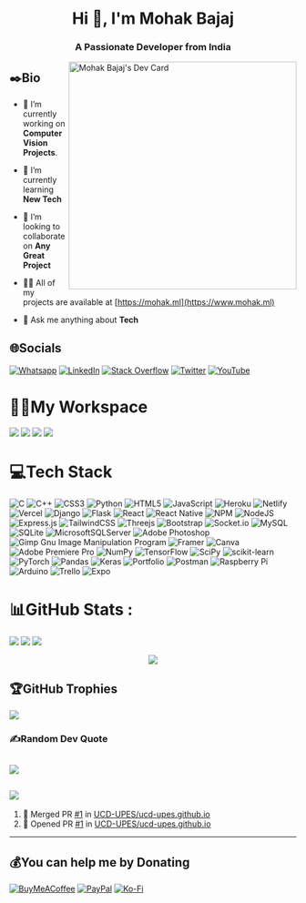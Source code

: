 <h1 align="center">Hi 👋, I'm Mohak Bajaj</h1>
<h3 align="center">A Passionate Developer from India</h3>

<a href="https://app.daily.dev/mohak_bajaj"><img align="right" src="https://api.daily.dev/devcards/f0ffe1d996b04666a6d8bfc710889859.png?r=xye" width="400" alt="Mohak Bajaj's Dev Card"/></a>
## ✒️Bio
- 🔭 I’m currently working on **Computer Vision Projects**.

- 🌱 I’m currently learning **New Tech**

- 👯 I’m looking to collaborate on **Any Great Project**

- 👨‍💻 All of my projects are available at [https://mohak.ml](https://www.mohak.ml)

- 💬 Ask me anything about **Tech**


## 🌐Socials
[![Whatsapp](https://img.shields.io/badge/WhatsApp-25D366?logo=whatsapp&logoColor=white)](https://wa.me/+91%208368110739?text=Sup!%20Mohak) [![LinkedIn](https://img.shields.io/badge/LinkedIn-%230077B5.svg?logo=linkedin&logoColor=white)](https://linkedin.com/in/mohak-bajaj) [![Stack Overflow](https://img.shields.io/badge/-Stackoverflow-FE7A16?logo=stack-overflow&logoColor=white)](https://stackoverflow.com/users/14572622) [![Twitter](https://img.shields.io/badge/Twitter-%231DA1F2.svg?logo=Twitter&logoColor=white)](https://twitter.com/MohakBajaj5) [![YouTube](https://img.shields.io/badge/YouTube-%23FF0000.svg?logo=YouTube&logoColor=white)](https://youtube.com/channel/UCqfxtQ0x3_AvteWSK6icZow) 

# 👨‍💻My Workspace
![](https://img.shields.io/badge/Ryzen%209-5900HX-red?style=for-the-badge&logo=amd) ![](https://img.shields.io/badge/GeForce%20RTX-3050Ti-white?style=for-the-badge&logo=nvidia) ![](https://img.shields.io/badge/RAM-16%20GB-green?style=for-the-badge) ![](https://img.shields.io/badge/Windows-11-blue?style=for-the-badge&logo=windows)

# 💻Tech Stack
![C](https://img.shields.io/badge/c-%2300599C.svg?style=for-the-badge&logo=c&logoColor=white) ![C++](https://img.shields.io/badge/c++-%2300599C.svg?style=for-the-badge&logo=c%2B%2B&logoColor=white) ![CSS3](https://img.shields.io/badge/css3-%231572B6.svg?style=for-the-badge&logo=css3&logoColor=white) ![Python](https://img.shields.io/badge/python-3670A0?style=for-the-badge&logo=python&logoColor=ffdd54) ![HTML5](https://img.shields.io/badge/html5-%23E34F26.svg?style=for-the-badge&logo=html5&logoColor=white) ![JavaScript](https://img.shields.io/badge/javascript-%23323330.svg?style=for-the-badge&logo=javascript&logoColor=%23F7DF1E) ![Heroku](https://img.shields.io/badge/heroku-%23430098.svg?style=for-the-badge&logo=heroku&logoColor=white) ![Netlify](https://img.shields.io/badge/netlify-%23000000.svg?style=for-the-badge&logo=netlify&logoColor=#00C7B7) ![Vercel](https://img.shields.io/badge/vercel-%23000000.svg?style=for-the-badge&logo=vercel&logoColor=white) ![Django](https://img.shields.io/badge/django-%23092E20.svg?style=for-the-badge&logo=django&logoColor=white) ![Flask](https://img.shields.io/badge/flask-%23000.svg?style=for-the-badge&logo=flask&logoColor=white) ![React](https://img.shields.io/badge/react-%2320232a.svg?style=for-the-badge&logo=react&logoColor=%2361DAFB) ![React Native](https://img.shields.io/badge/react_native-%2320232a.svg?style=for-the-badge&logo=react&logoColor=%2361DAFB) ![NPM](https://img.shields.io/badge/NPM-%23000000.svg?style=for-the-badge&logo=npm&logoColor=white) ![NodeJS](https://img.shields.io/badge/node.js-6DA55F?style=for-the-badge&logo=node.js&logoColor=white) ![Express.js](https://img.shields.io/badge/express.js-%23404d59.svg?style=for-the-badge&logo=express&logoColor=%2361DAFB) ![TailwindCSS](https://img.shields.io/badge/tailwindcss-%2338B2AC.svg?style=for-the-badge&logo=tailwind-css&logoColor=white) ![Threejs](https://img.shields.io/badge/threejs-black?style=for-the-badge&logo=three.js&logoColor=white) ![Bootstrap](https://img.shields.io/badge/bootstrap-%23563D7C.svg?style=for-the-badge&logo=bootstrap&logoColor=white) ![Socket.io](https://img.shields.io/badge/Socket.io-black?style=for-the-badge&logo=socket.io&badgeColor=010101) ![MySQL](https://img.shields.io/badge/mysql-%2300f.svg?style=for-the-badge&logo=mysql&logoColor=white) ![SQLite](https://img.shields.io/badge/sqlite-%2307405e.svg?style=for-the-badge&logo=sqlite&logoColor=white) ![MicrosoftSQLServer](https://img.shields.io/badge/Microsoft%20SQL%20Sever-CC2927?style=for-the-badge&logo=microsoft%20sql%20server&logoColor=white) ![Adobe Photoshop](https://img.shields.io/badge/adobephotoshop-%2331A8FF.svg?style=for-the-badge&logo=adobephotoshop&logoColor=white) ![Gimp Gnu Image Manipulation Program](https://img.shields.io/badge/Gimp-657D8B?style=for-the-badge&logo=gimp&logoColor=FFFFFF) ![Framer](https://img.shields.io/badge/Framer-black?style=for-the-badge&logo=framer&logoColor=blue) ![Canva](https://img.shields.io/badge/Canva-%2300C4CC.svg?style=for-the-badge&logo=Canva&logoColor=white) ![Adobe Premiere Pro](https://img.shields.io/badge/Adobe%20Premiere%20Pro-9999FF.svg?style=for-the-badge&logo=Adobe%20Premiere%20Pro&logoColor=white) ![NumPy](https://img.shields.io/badge/numpy-%23013243.svg?style=for-the-badge&logo=numpy&logoColor=white) ![TensorFlow](https://img.shields.io/badge/TensorFlow-%23FF6F00.svg?style=for-the-badge&logo=TensorFlow&logoColor=white) ![SciPy](https://img.shields.io/badge/SciPy-%230C55A5.svg?style=for-the-badge&logo=scipy&logoColor=%white) ![scikit-learn](https://img.shields.io/badge/scikit--learn-%23F7931E.svg?style=for-the-badge&logo=scikit-learn&logoColor=white) ![PyTorch](https://img.shields.io/badge/PyTorch-%23EE4C2C.svg?style=for-the-badge&logo=PyTorch&logoColor=white) ![Pandas](https://img.shields.io/badge/pandas-%23150458.svg?style=for-the-badge&logo=pandas&logoColor=white) ![Keras](https://img.shields.io/badge/Keras-%23D00000.svg?style=for-the-badge&logo=Keras&logoColor=white) ![Portfolio](https://img.shields.io/badge/Portfolio-%23000000.svg?style=for-the-badge&logo=firefox&logoColor=#FF7139) ![Postman](https://img.shields.io/badge/Postman-FF6C37?style=for-the-badge&logo=postman&logoColor=white) ![Raspberry Pi](https://img.shields.io/badge/-RaspberryPi-C51A4A?style=for-the-badge&logo=Raspberry-Pi) ![Arduino](https://img.shields.io/badge/-Arduino-00979D?style=for-the-badge&logo=Arduino&logoColor=white) ![Trello](https://img.shields.io/badge/Trello-%23026AA7.svg?style=for-the-badge&logo=Trello&logoColor=white) ![Expo](https://img.shields.io/badge/expo-1C1E24?style=for-the-badge&logo=expo&logoColor=#D04A37)
# 📊GitHub Stats :
![](https://activity-graph.herokuapp.com/graph?username=mohak-coding-heaven&theme=dracula&hide_border=true)
![](https://github-readme-stats.vercel.app/api?username=Mohak-CODING-HEAVEN&theme=radical&hide_border=true&include_all_commits=false&count_private=false)
![](https://github-readme-streak-stats.herokuapp.com/?user=Mohak-CODING-HEAVEN&theme=radical&hide_border=true)<br/>
<p align="center"> <img src="https://github-readme-stats.vercel.app/api/top-langs/?username=Mohak-CODING-HEAVEN&theme=radical&hide_border=true&include_all_commits=false&count_private=true")</img> </p>

## 🏆GitHub Trophies
![](https://github-profile-trophy.vercel.app/?username=Mohak-CODING-HEAVEN&theme=radical&no-frame=true&no-bg=true&margin-w=2)

### ✍️Random Dev Quote
![](https://quotes-github-readme.vercel.app/api?type=horizontal&theme=radical)
---
![](https://komarev.com/ghpvc/?username=Mohak-CODING-HEAVEN&label=Visitors+Count&color=brightgreen&style=flat-square)
---
<!--START_SECTION:activity-->
1. 🎉 Merged PR [#1](https://github.com/UCD-UPES/ucd-upes.github.io/pull/1) in [UCD-UPES/ucd-upes.github.io](https://github.com/UCD-UPES/ucd-upes.github.io)
2. 💪 Opened PR [#1](https://github.com/UCD-UPES/ucd-upes.github.io/pull/1) in [UCD-UPES/ucd-upes.github.io](https://github.com/UCD-UPES/ucd-upes.github.io)
<!--END_SECTION:activity-->
---
  ## 💰You can help me by Donating
  [![BuyMeACoffee](https://img.shields.io/badge/Buy%20Me%20a%20Coffee-ffdd00?style=for-the-badge&logo=buy-me-a-coffee&logoColor=black)](https://buymeacoffee.com/mohak.bajaj) [![PayPal](https://img.shields.io/badge/PayPal-00457C?style=for-the-badge&logo=paypal&logoColor=white)](https://paypal.me/MohakGAMER) [![Ko-Fi](https://img.shields.io/badge/Ko--fi-F16061?style=for-the-badge&logo=ko-fi&logoColor=white)](https://ko-fi.com/mohakbajaj01) 
  
